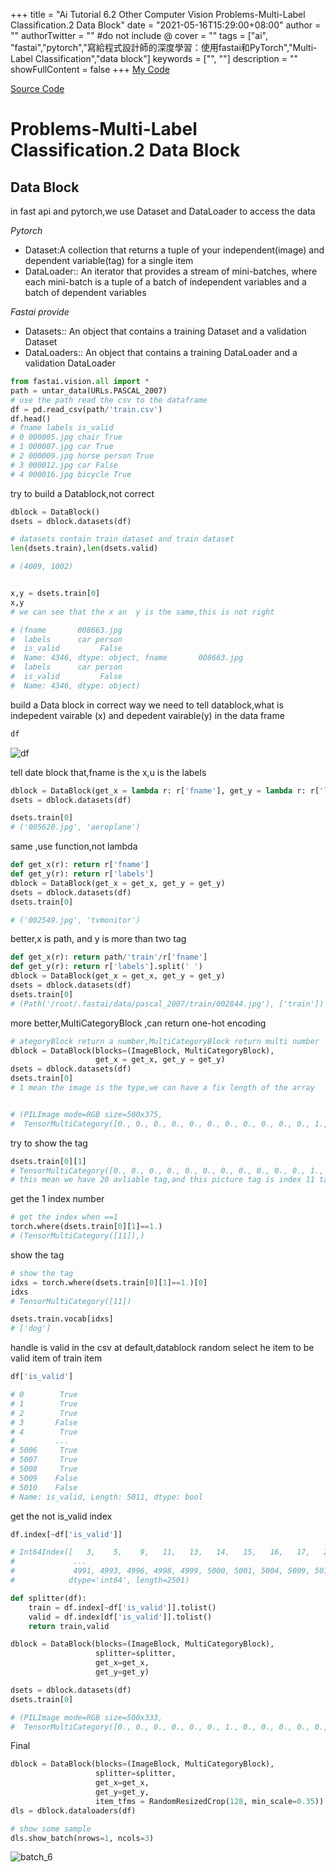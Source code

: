 +++
title = "Ai Tutorial 6.2 Other Computer Vision Problems-Multi-Label Classification.2 Data Block"
date = "2021-05-16T15:29:00+08:00"
author = ""
authorTwitter = "" #do not include @
cover = ""
tags = ["ai", "fastai","pytorch","寫給程式設計師的深度學習：使用fastai和PyTorch","Multi-Label Classification","data block"]
keywords = ["", ""]
description = ""
showFullContent = false
+++
[My Code
](https://colab.research.google.com/drive/1VzYTbBKx-JPfJ1FaLHOhG1Hpf3GNdG5C?usp=sharing)

[Source Code
](https://colab.research.google.com/github/fastai/fastbook/blob/master/06_multicat.ipynb)

# Problems-Multi-Label Classification.2  Data Block

## Data Block

in fast api and pytorch,we use Dataset and DataLoader to access the data

_Pytorch_

* Dataset:A collection that returns a tuple of your independent(image) and dependent variable(tag) for a single item
* DataLoader:: An iterator that provides a stream of mini-batches, where each mini-batch is a tuple of a batch of independent variables and a batch of dependent variables

_Fastai provide_

* Datasets:: An object that contains a training Dataset and a validation Dataset
* DataLoaders:: An object that contains a training DataLoader and a validation DataLoader

```py
from fastai.vision.all import *
path = untar_data(URLs.PASCAL_2007)
# use the path read the csv to the dataframe
df = pd.read_csv(path/'train.csv')
df.head()
# fname labels is_valid
# 0 000005.jpg chair True
# 1 000007.jpg car True
# 2 000009.jpg horse person True
# 3 000012.jpg car False
# 4 000016.jpg bicycle True
```

try to build a Datablock,not correct

```py
dblock = DataBlock()
dsets = dblock.datasets(df)
```

```py
# datasets contain train dataset and train dataset
len(dsets.train),len(dsets.valid)

# (4009, 1002)
```

```py

x,y = dsets.train[0]
x,y
# we can see that the x an  y is the same,this is not right

# (fname       008663.jpg
#  labels      car person
#  is_valid         False
#  Name: 4346, dtype: object, fname       008663.jpg
#  labels      car person
#  is_valid         False
#  Name: 4346, dtype: object)
```

build a Data block in correct way
we need to tell datablock,what is indepedent vairable (x) and depedent vairable(y) in the data frame

```py
df
```

![df](/img/ai_t/t1/df.PNG)

tell date block that,fname is the x,u is the labels

```py
dblock = DataBlock(get_x = lambda r: r['fname'], get_y = lambda r: r['labels'])
dsets = dblock.datasets(df)
```

```py
dsets.train[0]
# ('005620.jpg', 'aeroplane')
```

same ,use function,not lambda

```py
def get_x(r): return r['fname']
def get_y(r): return r['labels']
dblock = DataBlock(get_x = get_x, get_y = get_y)
dsets = dblock.datasets(df)
dsets.train[0]

# ('002549.jpg', 'tvmonitor')

```

better,x is path, and y is more than two tag

```py
def get_x(r): return path/'train'/r['fname']
def get_y(r): return r['labels'].split(' ')
dblock = DataBlock(get_x = get_x, get_y = get_y)
dsets = dblock.datasets(df)
dsets.train[0]
# (Path('/root/.fastai/data/pascal_2007/train/002844.jpg'), ['train'])
```

more better,MultiCategoryBlock ,can return one-hot encoding

```py
# ategoryBlock return a number,MultiCategoryBlock return multi number
dblock = DataBlock(blocks=(ImageBlock, MultiCategoryBlock),
                   get_x = get_x, get_y = get_y)
dsets = dblock.datasets(df)
dsets.train[0]
# 1 mean the image is the type,we can have a fix length of the array


# (PILImage mode=RGB size=500x375,
#  TensorMultiCategory([0., 0., 0., 0., 0., 0., 0., 0., 0., 0., 0., 1., 0., 0., 0., 0., 0., 0., 0., 0.]))
```

try to show the tag

```py
dsets.train[0][1]
# TensorMultiCategory([0., 0., 0., 0., 0., 0., 0., 0., 0., 0., 0., 1., 0., 0., 0., 0., 0., 0., 0., 0.])
# this mean we have 20 avliable tag,and this picture tag is index 11 tag
```

get the 1 index number

```py
# get the index when ==1
torch.where(dsets.train[0][1]==1.)
# (TensorMultiCategory([11]),)
```

show the tag

```py
# show the tag
idxs = torch.where(dsets.train[0][1]==1.)[0]
idxs
# TensorMultiCategory([11])
```

```py
dsets.train.vocab[idxs]
# ['dog']
```

handle is valid in the csv
at default,datablock random select he item to be valid item of train item

```py
df['is_valid']

# 0        True
# 1        True
# 2        True
# 3       False
# 4        True
#         ...  
# 5006     True
# 5007     True
# 5008     True
# 5009    False
# 5010    False
# Name: is_valid, Length: 5011, dtype: bool
```

get the not is_valid index

```py
df.index[~df['is_valid']]

# Int64Index([   3,    5,    9,   11,   13,   14,   15,   16,   17,   20,
#             ...
#             4991, 4993, 4996, 4998, 4999, 5000, 5001, 5004, 5009, 5010],
#            dtype='int64', length=2501)
```

```py
def splitter(df):
    train = df.index[~df['is_valid']].tolist()
    valid = df.index[df['is_valid']].tolist()
    return train,valid

dblock = DataBlock(blocks=(ImageBlock, MultiCategoryBlock),
                   splitter=splitter,
                   get_x=get_x, 
                   get_y=get_y)

dsets = dblock.datasets(df)
dsets.train[0]

# (PILImage mode=RGB size=500x333,
#  TensorMultiCategory([0., 0., 0., 0., 0., 0., 1., 0., 0., 0., 0., 0., 0., 0., 0., 0., 0., 0., 0., 0.]))
```

Final

```py
dblock = DataBlock(blocks=(ImageBlock, MultiCategoryBlock),
                   splitter=splitter,
                   get_x=get_x, 
                   get_y=get_y,
                   item_tfms = RandomResizedCrop(128, min_scale=0.35))
dls = dblock.dataloaders(df)

```

```py
# show some sample
dls.show_batch(nrows=1, ncols=3)
```
![batch_6](/img/ai_t/t1/batch_6.2.PNG)